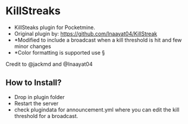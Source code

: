 # KillStreaks
- KillSteaks plugin for Pocketmine.
- Original plugin by: https://github.com/Inaayat04/KillStreak
- *Modified to include a broadcast when a kill threshold is hit and few minor changes
- *Color formatting is supported use §

Credit to @jackmd and @Inaayat04

## How to Install?

* Drop in plugin folder
* Restart the server
* check plugindata for announcement.yml where you can edit the kill threshold for a broadcast.

